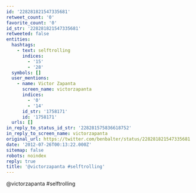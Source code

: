 ```yaml
---
id: '228281821547335681'
retweet_count: '0'
favorite_count: '0'
id_str: '228281821547335681'
retweeted: false
entities:
  hashtags:
    - text: selftrolling
      indices:
        - '15'
        - '28'
  symbols: []
  user_mentions:
    - name: Victor Zapanta
      screen_name: victorzapanta
      indices:
        - '0'
        - '14'
      id_str: '1758171'
      id: '1758171'
  urls: []
in_reply_to_status_id_str: '228281575836618752'
in_reply_to_screen_name: victorzapanta
original_url: https://twitter.com/benbalter/status/228281821547335681
date: '2012-07-26T00:13:22.000Z'
sitemap: false
robots: noindex
reply: true
title: '@victorzapanta #selftrolling'
---
```


@victorzapanta #selftrolling